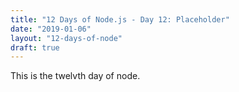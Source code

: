 ```yaml
---
title: "12 Days of Node.js - Day 12: Placeholder"
date: "2019-01-06"
layout: "12-days-of-node"
draft: true
---
```


This is the twelvth day of node.

